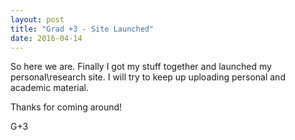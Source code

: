 ```yaml
---
layout: post
title: "Grad +3 - Site Launched"
date: 2016-04-14
---
```

So here we are.
Finally I got my stuff together and launched my personal\research site.
I will try to keep up uploading personal and academic material.

Thanks for coming around!

G+3
